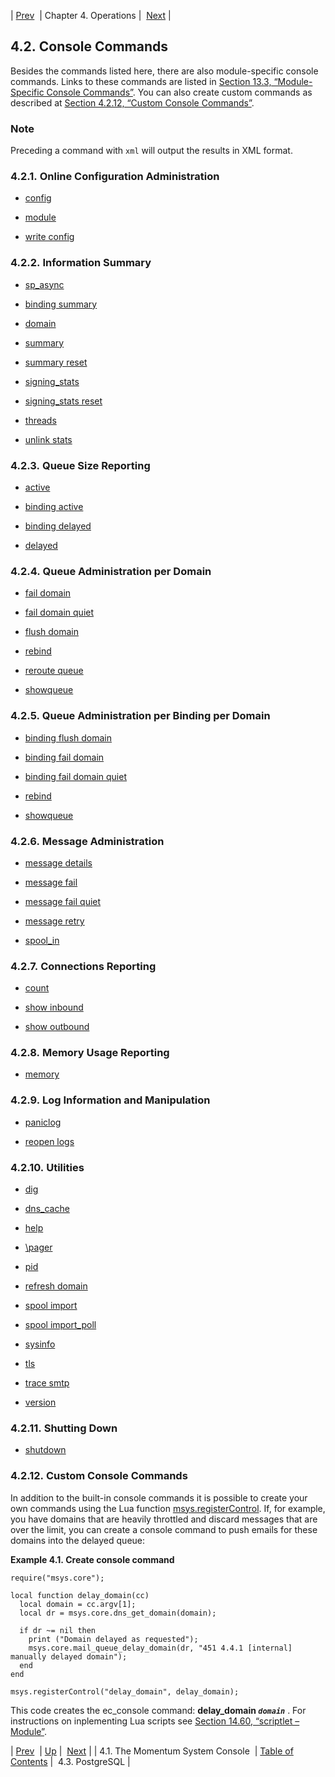 | [Prev](operations.console)  | Chapter 4. Operations |  [Next](operations.postgresql) |

## 4.2. Console Commands

Besides the commands listed here, there are also module-specific console commands. Links to these commands are listed in [Section 13.3, “Module-Specific Console Commands”](module_specific_console_commands "13.3. Module-Specific Console Commands"). You can also create custom commands as described at [Section 4.2.12, “Custom Console Commands”](operations.console-commands#operations.console.lua "4.2.12. Custom Console Commands").

### Note

Preceding a command with `xml` will output the results in XML format.

### 4.2.1. Online Configuration Administration

*   [config](console_commands.config "config")

*   [module](console_commands.module "module")

*   [write config](console_commands.write_config "write config")

### 4.2.2. Information Summary

*   [sp_async](console_commands.sp_async "sp_async")

*   [binding summary](console_commands.binding_summary "binding summary")

*   [domain](console_commands.domain "domain")

*   [summary](console_commands.summary "summary")

*   [summary reset](console_commands.summary_reset "summary reset")

*   [signing_stats](console_commands.signing_stats "signing_stats")

*   [signing_stats reset](console_commands.signing_stats_reset "signing_stats reset")

*   [threads](console_commands.threads "threads")

*   [unlink stats](console_commands.unlink_stats "unlink stats")

### 4.2.3. Queue Size Reporting

*   [active](console_commands.active "active")

*   [binding active](console_commands.binding_active "binding active")

*   [binding delayed](console_commands.binding_delayed "binding delayed")

*   [delayed](console_commands.delayed "delayed")

### 4.2.4. Queue Administration per Domain

*   [fail domain](console_commands.fail_domain "fail domain")

*   [fail domain quiet](console_commands.fail_domain_quiet "fail domain quiet")

*   [flush domain](console_commands.flush_domain "flush domain")

*   [rebind](console_commands.rebind "rebind")

*   [reroute queue](console_commands.reroute_queue "reroute queue")

*   [showqueue](console_commands.showqueue "showqueue")

### 4.2.5. Queue Administration per Binding per Domain

*   [binding flush domain](console_commands.binding_flush_domain "binding flush domain")

*   [binding fail domain](console_commands.binding_fail_domain "binding fail domain")

*   [binding fail domain quiet](console_commands.binding_fail_domain_quiet "binding fail domain quiet")

*   [rebind](console_commands.rebind "rebind")

*   [showqueue](console_commands.showqueue "showqueue")

### 4.2.6. Message Administration

*   [message details](console_commands.message_details "message details")

*   [message fail](console_commands.message_fail "message fail")

*   [message fail quiet](console_commands.message_fail_quiet "message fail quiet")

*   [message retry](console_commands.message_retry "message retry")

*   [spool_in](console_commands.spool_in "spool_in")

### 4.2.7. Connections Reporting

*   [count](console_commands.count "count")

*   [show inbound](console_commands.show_inbound "show inbound")

*   [show outbound](console_commands.show_outbound "show outbound")

### 4.2.8. Memory Usage Reporting

*   [memory](console_commands.memory "memory")

### 4.2.9. Log Information and Manipulation

*   [paniclog](console_commands.paniclog "paniclog")

*   [reopen logs](console_commands.reopen_logs "reopen logs")

### 4.2.10. Utilities

*   [dig](console_commands.dig "dig")

*   [dns_cache](console_commands.dns_cache "dns_cache")

*   [help](console_commands.help "help")

*   [\pager](console_commands.pager "\pager")

*   [pid](console_commands.pid "pid")

*   [refresh domain](console_commands.refresh_domain "refresh domain")

*   [spool import](console_commands.spool_import "spool import")

*   [spool import_poll](console_commands.spool_import_poll "spool import_poll")

*   [sysinfo](console_commands.sysinfo "sysinfo")

*   [tls](console_commands.tls "tls")

*   [trace smtp](console_commands.trace_smtp "trace smtp")

*   [version](console_commands.version "version")

### 4.2.11. Shutting Down

*   [shutdown](console_commands.shutdown "shutdown")

### 4.2.12. Custom Console Commands

In addition to the built-in console commands it is possible to create your own commands using the Lua function [msys.registerControl](lua.ref.msys.registerControl "msys.registerControl"). If, for example, you have domains that are heavily throttled and discard messages that are over the limit, you can create a console command to push emails for these domains into the delayed queue:

<a name="operations.console.lua.registerControl"></a>

**Example 4.1. Create console command**

```
require("msys.core");

local function delay_domain(cc)
  local domain = cc.argv[1];
  local dr = msys.core.dns_get_domain(domain);

  if dr ~= nil then
    print ("Domain delayed as requested");
    msys.core.mail_queue_delay_domain(dr, "451 4.4.1 [internal] manually delayed domain");
  end
end

msys.registerControl("delay_domain", delay_domain);
```

This code creates the ec_console command: **delay_domain *`domain`***           . For instructions on inplementing Lua scripts see [Section 14.60, “scriptlet – Module”](modules.scriptlet "14.60. scriptlet – Module").

| [Prev](operations.console)  | [Up](operations) |  [Next](operations.postgresql) |
| 4.1. The Momentum System Console  | [Table of Contents](index) |  4.3. PostgreSQL |
